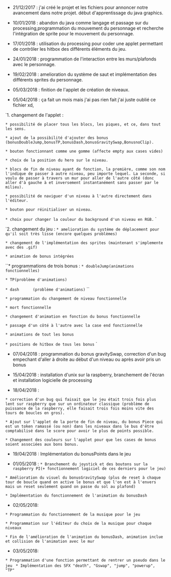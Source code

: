 * 21/12/2017 : j'ai créé le projet et les fichiers pour annoncer notre avancement dans notre projet. début d'apprentissage du java        graphics.

* 10/01/2018 : abandon du java comme langage et passage sur du processing,programmation du mouvement du personnage et recherche l'intégration de sprite pour le mouvement du personnage.

* 17/01/2018 : utilisation du processing pour coder une applet permettant de contrôler les hitbox des différents éléments du jeu.
* 24/01/2018 : programmation de l'interaction entre les murs/plafonds avec le personnage.

* 19/02/2018 : amelioration du système de saut et implémentation des différents sprites du personnage.
* 05/03/2018 : finition de l'applet de création de niveaux.

* 05/04/2018 : ça fait un mois mais j'ai pas rien fait j'ai juste oublié ce fichier xd,

`1. changement de l'applet :

``* possibilité de placer tous les blocs, les piques, et ce, dans tout les sens.``

``* ajout de la possibilité d'ajouter des bonus (bonusDoubleJump,bonusTP,bonusDash,bonusGravitySwap,BonusnoClip).``

``* bouton fonctionnant comme une gomme (affecte empty aux cases vides)``

``* choix de la position du hero sur le niveau.``

``* blocs de fin de niveau ayant de fonction, la première, comme son nom l'indique de passer à autre niveau, peu importe lequel. La seconde, si voulu de passer à travers un mur pour aller de l'autre côté (donc aller d'à gauche à et inversement instantanément sans passer par le milieu).``

``* possibilité de naviguer d'un niveau à l'autre directement dans l'éditeur.``

``* bouton pour réinitialiser un niveau.``

``* choix pour changer la couleur du background d'un niveau en RGB.``
`

`2. changement du jeu : 
``* amelioration du système de déplacement pour qu'il soit très lisse (encore quelques problèmes)``

``* changement de l'implémentation des sprites (maintenant s'implemente avec des .gif)``

``* animation de bonus intégrées``

``* programmations de trois bonus :
```* doubleJump(animations fonctionnelles)```

```* TP(problème d'animations)```

```* dash      (problème d'animations)```
``
                                    
``* programmation du changement de niveau fonctionnelle``

``* mort fonctionnelle``

``* changement d'animation en fonction du bonus fonctionnelle``

``* passage d'un côté à l'autre avec la case end fonctionnelle``

``* animations de tout les bonus``

``* positions de hitbox de tous les bonus``
`
                                 
                                 
 * 07/04/2018 : programmation du bonus gravitySwap, correction d'un bug empechant d'aller à droite au début d'un niveau ou après avoir pris un bonus
             
 * 15/04/2018 : installation d'unix sur la raspberry, branchement de l'écran et installation logicielle de processing
 
 * 18/04/2018 :
 
 `* correction d'un bug qui faisait que le jeu était trois fois plus lent sur raspberry que sur un ordinateur classique (problème de puissance de la raspberry, elle faisait trois fois moins vite des tours de boucles en gros).` 

`* Ajout sur l'applet de la porte de fin de niveau, du bonus Piece qui est un token ramassé (ou non) dans les niveaux dans le bus d'être comptabilisé dans le score pour avoir le plus de points possible.`
 
 `* Changement des couleurs sur l'applet pour que les cases de bonus soient associées aux bons bonus.`
 
* 19/04/2018 : Implémentation du bonusPoints dans le jeu

* 01/05/2018 : 
`* Branchement du joystick et des boutons sur la raspberry PI(+ fonctionnement logiciel de ces derniers pour le jeu)`

`* Amélioration du visuel du bonusGravitySwap (plus de reset à chaque tour de boucle quand on active le bonus et que l'on est à l'envers mais un reset seulement quand on passe du sol au plafond)`

`* Implémentation du fonctionnement de l'animation du bonusDash`

* 02/05/2018:

`* Programmation du fonctionnement de la musique pour le jeu `

`* Programmation sur l'éditeur du choix de la musique pour chaque niveaux `

`* Fin de l'amélioration de l'animation du bonusDash, animation inclue et collision de l'animation avec le mur`

* 03/05/2018:

`* Programmation d'une fonction permettant de rentrer un pseudo dans le jeu `
`* Implémentation des SFX "death", "Gswap", "jump", "powerup", "TP" `
